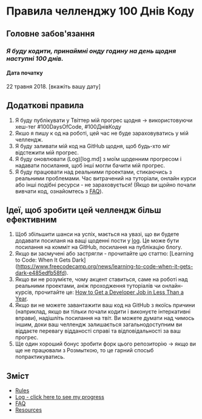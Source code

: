 # Правила челленджу 100 Днів Коду

## Головне забов'язання
### *Я буду кодити, принаймні онду годину на день щодня наступні 100 днів.*

#### Дата початку
22 травня 2018. [вкажіть вашу дату]

## Додаткові правила
1. Я буду публікувати у Твіттер мій прогрес щодня -> використовуючи хеш-тег #100DaysOfCode, #100ДнівКоду
2. Якшо я пишу к од на роботі, цей час не буде зараховуватись у мій челлендж.
3. Я буду заливати мій код на GitHub щодня, щоб будь-хто міг відстежити мій прогрес.
4. Я буду оновлювати (Log)[log.md] з моїм щоденним прогресом і надавати посилання, щоб інші могли бачити мій прогрес.
5. Я буду працювати над реальними проектами, стикаючись з реальними проблемами. Час витрачений на туторіали, онлайн курси або інші подібні ресурси - не зараховується! (Якщо ви щойно почали вивчати код, ознайомтесь з [FAQ](FAQ.md)).

## Ідеї, щоб зробити цей челлендж більш ефективним
1. Щоб збільшити шанси на успіх, мається на увазі, що ви будете додавати посиланя на ващі щоденні пости у [log](log.md). Це може бути посилання на комміт на GitHub, посилання на публікацію блогу.
2. Якщо ви засмучені або застрягли - прочитайте цю статтю: [Learning to Code: When It Gets Dark]
(https://www.freecodecamp.org/news/learning-to-code-when-it-gets-dark-e485edfb58fd).
3. Якщо ви не розумієте, чому акцент ставиться, саме на роботі над реальними проектами, аніж проходження туторіалів чи онлайн-курсів, прочитайте це: [How to Get a Developer Job in Less Than a Year](https://www.freecodecamp.org/news/how-to-get-a-developer-job-in-less-than-a-year-c27bbfe71645).
4. Якщо ви не можете завантажити ваш код на GitHub з якоїсь причини (наприклад, якщо ви тільки почали кодити і виконуєте інтеркативні вправи), надішліть посилання на твіт. Ви можете думати над чимось іншим, доки ваш челлендж залишається загальнодоступним ви віддаєте перевагу відданості справі та відповідальності за ваш прогрес.
5. Ще один хороший бонус зробити форк цього репозиторію -> якщо ви ще не працювали з Розмыткою, то це гарний спосыб попрактикуватись.

## Зміст
* [Rules](rules.md)
* [Log - click here to see my progress](log.md)
* [FAQ](FAQ.md)
* [Resources](resources.md)
